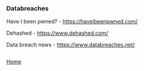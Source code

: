 ### Databreaches

Have I been pwned? - https://haveibeenpwned.com/

Dehashed - https://www.dehashed.com/

Data breach news - https://www.databreaches.net/

```

```
[Home](https://github.com/WilliamThomas-sec/Opensource-tools)
